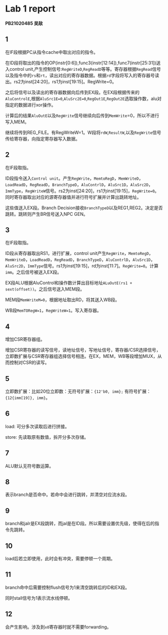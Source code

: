 # Lab 1 report

**PB21020485 吴敌**



## 1
在IF段根据PC从指令cache中取出对应的指令。

在ID段将取出的指令的OP(instr[0:6]),func3(instr[12:14]),func7(instr[25:31])送入control unit,产生控制信号:`RegWriteD`,`RegReadD`等等。寄存器根据`RegRead`信号以及指令中的`rs`和`rt`，读出对应的寄存器数据。根据`rd`字段将写入的寄存器号读出。rs2为inst[24:20]，rs1为inst[19:15]。RegWrite=0。

之后将信号以及读出的寄存器数据向后传到EX段。在EX段根据传来的`AluControlE`,根据`AluSrc1E=0`,`AluSrc2E=0`,`RegOut1E`,`RegOut2E`选取操作数，alu对指定的数据进行xor操作。

计算后的结果`AluOutE`以及`RegWrite`信号继续向后传到`MemWrite`=0，所以不进行写入MEM。

继续将传到REG_FILE。有RegWriteW=1。W段将`rdW`,`ResultW`,以及`RegWrite`信号传给寄存器，向指定寄存器写入数据。

## 2
在IF段取指。

ID段指令送入`Control unit`。产生`RegWrite`，`MemtoRegD`，`MemWriteD`，`LoadReadD`，`RegReadD`，`BranchTypeD`，`AluContrlD`，`AluSrc1D`，`AluSrc2D`，`ImmType`，`RegWriteW`信号。rs2为inst[24:20]，rs1为inst[19:15]，`RegWrite=0`。同时寄存器取出对应的源寄存器值并进行符号扩展并计算出跳转地址。

这些值送入EX段。Branch Decision接收`BranchTypeD`以及REG1,REG2。决定是否跳转。跳转则产生BR信号送入NPC GEN。

## 3
在IF段取指。

ID段从寄存器取出RS1，进行扩展，control unit产生`RegWrite`，`MemtoRegD`，`MemWriteD`，`LoadReadD`，`RegReadD`，`BranchTypeD`，`AluContrlD`，`AluSrc1D`，`AluSrc2D`，`ImmType`信号。rs1为inst[19:15]，rd为inst[11:7]。`RegWrite=0`。计算`imm`。之后信号被送入EX段。

EX段ALU根据AluControl和操作数计算出目标地址`ALuOutE(rs1 + sext(offset))`。之后信号送入MEM段。

MEM段`MemWriteM=0`，根据地址取出RD，将其送入WB段。

WB段`MemTORegW=1`，`RegWriteW=1`。写入寄存器。

## 4
增加CSR寄存器组。

增加CSR寄存器的读写信号，读地址信号，写地址信号，寄存器/CSR选择信号，立即数扩展与CSR寄存器组选择信号相连。在EX，MEM，WB等段增加MUX，从而控制对CSR的读写。

## 5
立即数扩展：比如20位立即数：无符号扩展：``{12'b0, imm};`` 有符号扩展： `{12{imm[19]}, imm}`。

## 6
load: 可分多次读取后进行拼接。

store: 先读取原有数值，拆开分多次存储。

## 7
ALU默认无符号数运算。

## 8
表示branch是否命中。若命中会进行跳转，并清空对应流水段。

## 9
branch和jalr是EX段跳转，而jal是在ID段。所以需要设置优先级，使得在后的指令先跳转。

## 10
load后若立即使用，此时会有冲突，需要停顿一个周期。

## 11
branch命中后需要控制flush信号为1来清空跳转后的ID和EX段。

同时stall信号为1表示流水线停顿。

## 12
会产生影响。涉及到`x0`寄存器时就不需要forwarding。